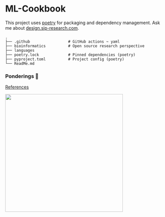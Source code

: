 # ML-Cookbook

This project uses [poetry](https://python-poetry.org/) for packaging and dependency management. Ask me about [design.sip-research.com](https://design.sip-research.com/).

    .
    ├── .github                 # GitHub actions ~ yaml
    ├── bioinformatics          # Open source research perspective
    ├── languages 
    ├── poetry.lock             # Pinned dependencies (poetry)
    ├── pyproject.toml          # Project config (poetry)
    └── ReadMe.md


### Ponderings 🤔

[References](https://stackoverflow.co/teams/ai/?utm_medium=ppc&utm_source=house-ads&utm_campaign=teams-overflowai-launch)

<img src='https://programmerhumor.io/wp-content/uploads/2022/06/programmerhumor-io-programming-memes-b606b1a8c80f5ea.jpg' width='375'/>
